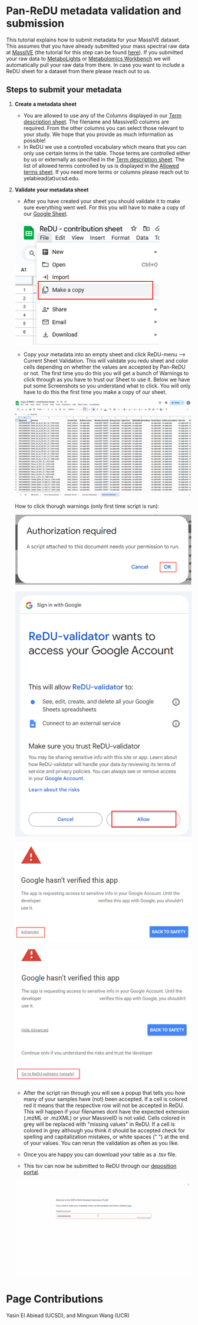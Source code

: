 # Pan-ReDU metadata validation and submission

This tutorial explains how to submit metadata for your MassIVE dataset. This assumes that you have already submitted your mass spectral raw data at [MassIVE](https://massive.ucsd.edu/) (the tutorial for this step can be found [here]()). If you submitted your raw data to [MetaboLights](https://www.ebi.ac.uk/metabolights/index) or [Metabolomics Workbench](https://www.metabolomicsworkbench.org) we will automatically pull your raw data from there. In case you want to include a ReDU sheet for a dataset from there please reach out to us. 

## Steps to submit your metadata


1. **Create a metadata sheet**
    - You are allowed to use any of the Columns displayed in our [Term description sheet](https://docs.google.com/spreadsheets/d/10U0xnJUKa_mD0H_9suH1KJAlJD9io9e4chBX8EAHneE/edit?gid=1856413163#gid=1856413163). The filename and MassiveID columns are required. From the other columns you can select those relevant to your study. We hope that you provide as much information as possible! 
    - In ReDU we use a controlled vocabulary which means that you can only use certain terms in the table. Those terms are controlled either by us or externally as specified in the [Term description sheet](https://docs.google.com/spreadsheets/d/10U0xnJUKa_mD0H_9suH1KJAlJD9io9e4chBX8EAHneE/edit?gid=1856413163#gid=1856413163). The list of allowed terms controlled by us is displayed in the [Allowed terms sheet](https://docs.google.com/spreadsheets/d/10U0xnJUKa_mD0H_9suH1KJAlJD9io9e4chBX8EAHneE/edit?gid=155945972#gid=155945972). If you need more terms or columns please reach out to yelabiead(at)ucsd.edu.

2. **Validate your metadata sheet**
    - After you have created your sheet you should validate it to make sure everything went well. For this you will have to make a copy of our [Google Sheet](https://docs.google.com/spreadsheets/d/10U0xnJUKa_mD0H_9suH1KJAlJD9io9e4chBX8EAHneE/edit?usp=sharing). 

    ![Make copy of Google Sheet](../visuals/make_sheet_copy.png)


    - Copy your metadata into an empty sheet and click ReDU-menu --> Current Sheet Validation. This will validate you redu sheet and color cells depending on whether the values are accepted by Pan-ReDU or not. The first time you do this you will get a bunch of Warnings to click through as you have to trust our Sheet to use it. Below we have put some Screenshots so you understand what to click. You will only have to do this the first time you make a copy of our sheet.   

    ![Current Sheet Validation](../visuals/validation.gif)

    How to click thorugh warnings (only first time script is run):

    ![Accept Warnings (2)](../visuals/redu_02.PNG)

    ![Accept Warnings (3)](../visuals/redu_03.PNG)

    ![Accept Warnings (4)](../visuals/redu_04.PNG)

    ![Accept Warnings (5)](../visuals/redu_05.PNG)

    - After the script ran through you will see a popup that tells you how many of your samples have (not) been accepted. If a cell is colored red it means that the respective row will not be accepted in ReDU. This will happen if your filenames dont have the expected extension (.mzML or .mzXML) or your MassiveID is not valid. Cells colored in grey will be replaced with "missing values" in ReDU. If a cell is colored in grey although you think it should be accepted check for spelling and capitalization mistakes, or white spaces (" ") at the end of your values. You can rerun the validation as often as you like.

    - Once you are happy you can download your table as a .tsv file. 

    - This tsv can now be submitted to ReDU through our [deposition portal](https://deposit.redu.gnps2.org/).

    ![ReDU metadata submission](../visuals/submission.gif)



# Page Contributions
Yasin El Abiead (UCSD), and Mingxun Wang (UCR)